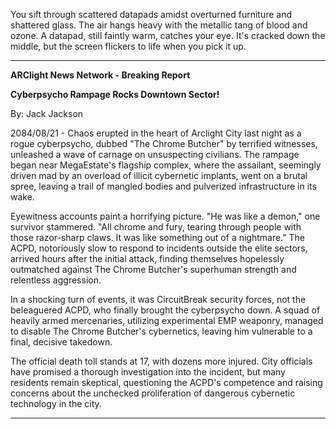 
You sift through scattered datapads amidst overturned furniture and shattered glass. The air hangs heavy with the metallic tang of blood and ozone.  A datapad, still faintly warm, catches your eye. It's cracked down the middle, but the screen flickers to life when you pick it up. 

---

**ARClight News Network - Breaking Report**

**Cyberpsycho Rampage Rocks Downtown Sector!** 

By: Jack Jackson

2084/08/21 - Chaos erupted in the heart of Arclight City last night as a rogue cyberpsycho, dubbed "The Chrome Butcher" by terrified witnesses, unleashed a wave of carnage on unsuspecting civilians. The rampage began near MegaEstate's flagship complex, where the assailant, seemingly driven mad by an overload of illicit cybernetic implants, went on a brutal spree, leaving a trail of mangled bodies and pulverized infrastructure in its wake.

Eyewitness accounts paint a horrifying picture. "He was like a demon," one survivor stammered. "All chrome and fury, tearing through people with those razor-sharp claws. It was like something out of a nightmare."  The ACPD, notoriously slow to respond to incidents outside the elite sectors, arrived hours after the initial attack, finding themselves hopelessly outmatched against The Chrome Butcher's superhuman strength and relentless aggression.

In a shocking turn of events, it was CircuitBreak security forces, not the beleaguered ACPD, who finally brought the cyberpsycho down. A squad of heavily armed mercenaries, utilizing experimental EMP weaponry, managed to disable The Chrome Butcher's cybernetics, leaving him vulnerable to a final, decisive takedown.

The official death toll stands at 17, with dozens more injured. City officials have promised a thorough investigation into the incident, but many residents remain skeptical, questioning the ACPD's competence and raising concerns about the unchecked proliferation of dangerous cybernetic technology in the city.

---
